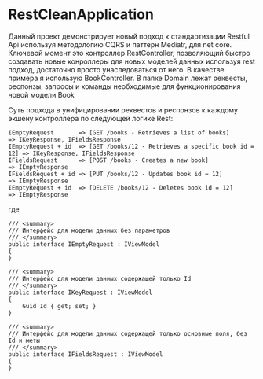 # RestCleanApplication

Данный проект демонстрирует новый подход к стандартизации Restful Api используя методологию CQRS и паттерн Mediatr, для net core. Ключевой момент это контроллер RestController, позволяющий быстро создавать новые конроллеры для новых моделей данных используя rest подход, достаточно просто унаследоваться от него. В качестве примера я использую BookController. В папке Domain лежат реквесты, респонзы, запросы и команды необходимые для функционирования новой модели Book

Суть подхода в унифицировании реквестов и респонзов к каждому экшену контроллера по следующей логике Rest:

    IEmptyRequest       => [GET /books - Retrieves a list of books]            => IKeyResponse, IFieldsResponse
    IEmptyRequest + id  => [GET /books/12 - Retrieves a specific book id = 12] => IKeyResponse, IFieldsResponse
    IFieldsRequest      => [POST /books - Creates a new book]                  => IEmptyResponse
    IFieldsRequest + id => [PUT /books/12 - Updates book id = 12]              => IEmptyResponse
    IEmptyRequest + id  => [DELETE /books/12 - Deletes book id = 12]           => IEmptyResponse
    
где

    /// <summary>
    /// Интерфейс для модели данных без параметров
    /// </summary>
    public interface IEmptyRequest : IViewModel
    {
    }
    
    /// <summary>
    /// Интерфейс для модели данных содержащей только Id
    /// </summary>
    public interface IKeyRequest : IViewModel
    {
        Guid Id { get; set; }
    }
    
    /// <summary>
    /// Интерфейс для модели данных содержащей только основные поля, без Id и меты
    /// </summary>
    public interface IFieldsRequest : IViewModel
    {
    }
    
    
